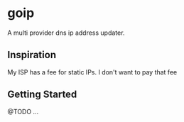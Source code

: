 # goip

A multi provider dns ip address updater.

## Inspiration

My ISP has a fee for static IPs. I don't want to pay that fee

## Getting Started

@TODO ...

